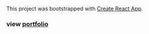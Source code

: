 This project was bootstrapped with [Create React App](https://github.com/facebook/create-react-app).

### view [portfolio](https://lkochar19.github.io/react-portfolio/)
